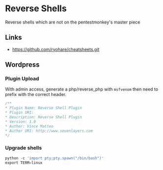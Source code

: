 # Reverse Shells
Reverse shells which are not on the pentestmonkey's master piece
## Links
- https://github.com/ryohare/cheatsheets.git
## Wordpress
### Plugin Upload
With admin access, generate a php/reverse_php with `msfvenom` then need to prefix with the correct header.
```php
/**
* Plugin Name: Reverse Shell Plugin
* Plugin URI:
* Description: Reverse Shell Plugin
* Version: 1.0
* Author: Vince Matteo
* Author URI: http://www.sevenlayers.com
*/
```

### Upgrade shells
```python
python -c 'import pty;pty.spawn("/bin/bash")'
export TERM=linux
```
